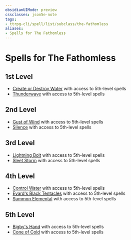 ```yaml
---
obsidianUIMode: preview
cssclasses: json5e-note
tags:
- ttrpg-cli/spell/list/subclass/the-fathomless
aliases:
- Spells for The Fathomless
---
```

# Spells for The Fathomless

## 1st Level

- [Create or Destroy Water](Інструменти%20ДМ/CLI/spells/create-or-destroy-water-xphb.md "XPHB") with access to 5th-level spells
- [Thunderwave](Інструменти%20ДМ/CLI/spells/thunderwave-xphb.md "XPHB") with access to 5th-level spells

## 2nd Level

- [Gust of Wind](Інструменти%20ДМ/CLI/spells/gust-of-wind-xphb.md "XPHB") with access to 5th-level spells
- [Silence](Інструменти%20ДМ/CLI/spells/silence-xphb.md "XPHB") with access to 5th-level spells

## 3rd Level

- [Lightning Bolt](Інструменти%20ДМ/CLI/spells/lightning-bolt-xphb.md "XPHB") with access to 5th-level spells
- [Sleet Storm](Інструменти%20ДМ/CLI/spells/sleet-storm-xphb.md "XPHB") with access to 5th-level spells

## 4th Level

- [Control Water](Інструменти%20ДМ/CLI/spells/control-water-xphb.md "XPHB") with access to 5th-level spells
- [Evard's Black Tentacles](Інструменти%20ДМ/CLI/spells/evards-black-tentacles-xphb.md "XPHB") with access to 5th-level spells
- [Summon Elemental](Інструменти%20ДМ/CLI/spells/summon-elemental-xphb.md "XPHB") with access to 5th-level spells

## 5th Level

- [Bigby's Hand](Інструменти%20ДМ/CLI/spells/bigbys-hand-xphb.md "XPHB") with access to 5th-level spells
- [Cone of Cold](Інструменти%20ДМ/CLI/spells/cone-of-cold-xphb.md "XPHB") with access to 5th-level spells